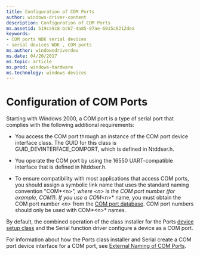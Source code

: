 ```yaml
---
title: Configuration of COM Ports
author: windows-driver-content
description: Configuration of COM Ports
ms.assetid: 519ca9c8-bc67-4a85-87ae-6015c6212dea
keywords:
- COM ports WDK serial devices
- serial devices WDK , COM ports
ms.author: windowsdriverdev
ms.date: 04/20/2017
ms.topic: article
ms.prod: windows-hardware
ms.technology: windows-devices
---
```


# Configuration of COM Ports





Starting with Windows 2000, a COM port is a type of serial port that complies with the following additional requirements:

-   You access the COM port through an instance of the COM port device interface class. The GUID for this class is GUID\_DEVINTERFACE\_COMPORT, which is defined in Ntddser.h.

-   You operate the COM port by using the 16550 UART-compatible interface that is defined in Ntddser.h.

-   To ensure compatibility with most applications that access COM ports, you should assign a symbolic link name that uses the standard naming convention "COM*&lt;n&gt;*", where *&lt;n&gt;* is the COM port number (for example, COM1). If you use a COM*&lt;n&gt;* name, you must obtain the COM port number *&lt;n&gt;* from the [COM port database](com-port-database.md). COM port numbers should only be used with COM*&lt;n&gt;* names.

By default, the combined operation of the class installer for the Ports [device setup class](https://msdn.microsoft.com/library/windows/hardware/ff541509) and the Serial function driver configure a device as a COM port.

For information about how the Ports class installer and Serial create a COM port device interface for a COM port, see [External Naming of COM Ports](external-naming-of-com-ports.md).

 

 




